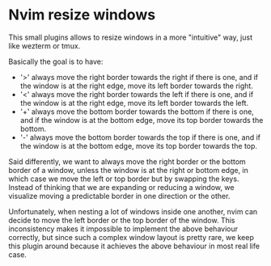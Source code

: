 # Nvim resize windows

This small plugins allows to resize windows in a more "intuitive" way, just like wezterm or tmux.

Basically the goal is to have:
- '>' always move the right border towards the right if there is one, and if the window is at the right edge, move its left border towards the right.
- '<' always move the right border towards the left if there is one, and if the window is at the right edge, move its left border towards the left.
- '+' always move the bottom border towards the bottom if there is one, and if the window is at the bottom edge, move its top border towards the bottom.
- '-' always move the bottom border towards the top if there is one, and if the window is at the bottom edge, move its top border towards the top.

Said differently, we want to always move the right border or the bottom border of a window, unless the window is at the right or bottom edge, in which case we move the left or top border but by swapping the keys. Instead of thinking that we are expanding or reducing a window, we visualize moving a predictable border in one direction or the other.

Unfortunately, when nesting a lot of windows inside one another, nvim can decide to move the left border or the top border of the window. This inconsistency makes it impossible to implement the above behaviour correctly, but since such a complex window layout is pretty rare, we keep this plugin around because it achieves the above behaviour in most real life case.
